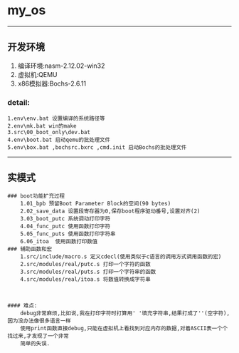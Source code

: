 # my_os
_______
## 开发环境
1. 编译环境:nasm-2.12.02-win32
2. 虚拟机:QEMU
3. x86模拟器:Bochs-2.6.11

### detail:  
    1.env\env.bat 设置编译的系统路径等
    2.env\mk.bat win的make
    3.src\00_boot_only\dev.bat 
    4.env\boot.bat 启动qemu的批处理文件
    5.env\box.bat ,bochsrc.bxrc ,cmd.init 启动Bochs的批处理文件
________
## 实模式
	### boot功能扩充过程 
		1.01_bpb 预留Boot Parameter Block的空间(90 bytes)
		2.02_save_data 设置段寄存器为0,保存boot程序驱动番号,设置对齐(2)
		3.03_boot_putc 系统调动打印字符
		4.04_func_putc 使用函数打印字符
		5.05_func_puts 使用函数打印字符串 
		6.06_itoa  使用函数打印数值
	### 辅助函数和宏
		1.src/include/macro.s 定义cdecl(使用类似于c语言的调用方式调用函数的宏)
		2.src/modules/real/putc.s 打印一个字符的函数
		3.src/modules/real/puts.s 打印一个字符串的函数
		4.src/modules/real/itoa.s 将数值转换成字符串 
	
	
	
	#### 难点:
		debug非常麻烦,比如说,我在打印字符时打算用' '填充字符串,结果打成了''(空字符),因为没办法像很多语言一样
		使用print函数直接debug,只能在虚拟机上看找到对应内存的数据,对着ASCII表一个个找过来,才发现了一个非常
		简单的失误.
	
	
	
	
	
